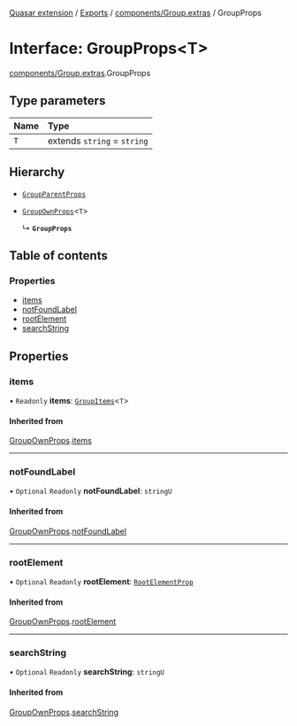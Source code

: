 [Quasar extension](../index.md) / [Exports](../modules.md) / [components/Group.extras](../modules/components_Group_extras.md) / GroupProps

# Interface: GroupProps<T\>

[components/Group.extras](../modules/components_Group_extras.md).GroupProps

## Type parameters

| Name | Type |
| :------ | :------ |
| `T` | extends `string` = `string` |

## Hierarchy

- [`GroupParentProps`](components_Group_extras.GroupParentProps.md)

- [`GroupOwnProps`](components_Group_extras.GroupOwnProps.md)<`T`\>

  ↳ **`GroupProps`**

## Table of contents

### Properties

- [items](components_Group_extras.GroupProps.md#items)
- [notFoundLabel](components_Group_extras.GroupProps.md#notfoundlabel)
- [rootElement](components_Group_extras.GroupProps.md#rootelement)
- [searchString](components_Group_extras.GroupProps.md#searchstring)

## Properties

### items

• `Readonly` **items**: [`GroupItems`](../modules/components_Group_extras.md#groupitems)<`T`\>

#### Inherited from

[GroupOwnProps](components_Group_extras.GroupOwnProps.md).[items](components_Group_extras.GroupOwnProps.md#items)

___

### notFoundLabel

• `Optional` `Readonly` **notFoundLabel**: `stringU`

#### Inherited from

[GroupOwnProps](components_Group_extras.GroupOwnProps.md).[notFoundLabel](components_Group_extras.GroupOwnProps.md#notfoundlabel)

___

### rootElement

• `Optional` `Readonly` **rootElement**: [`RootElementProp`](../modules/components_api_rootElement.md#rootelementprop)

#### Inherited from

[GroupOwnProps](components_Group_extras.GroupOwnProps.md).[rootElement](components_Group_extras.GroupOwnProps.md#rootelement)

___

### searchString

• `Optional` `Readonly` **searchString**: `stringU`

#### Inherited from

[GroupOwnProps](components_Group_extras.GroupOwnProps.md).[searchString](components_Group_extras.GroupOwnProps.md#searchstring)
